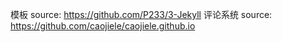 模板 source: https://github.com/P233/3-Jekyll
评论系统 source: https://github.com/caojiele/caojiele.github.io

